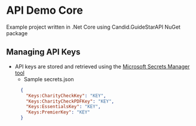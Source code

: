 # API Demo Core
Example project written in .Net Core using Candid.GuideStarAPI NuGet package

## Managing API Keys
- API keys are stored and retrieved using the [Microsoft Secrets Manager tool](https://docs.microsoft.com/en-us/aspnet/core/security/app-secrets?view=aspnetcore-3.1&tabs=windows)
  - Sample secrets.json
  ```json
    {
      "Keys:CharityCheckKey": "KEY",
      "Keys:CharityCheckPDFKey": "KEY",
      "Keys:EssentialsKey": "KEY",
      "Keys:PremierKey": "KEY"
    }
    ```
